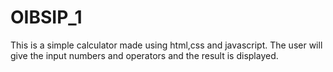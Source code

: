 # OIBSIP_1
This is a simple calculator made using html,css and javascript. The user will give the input numbers and operators and the result is displayed.
